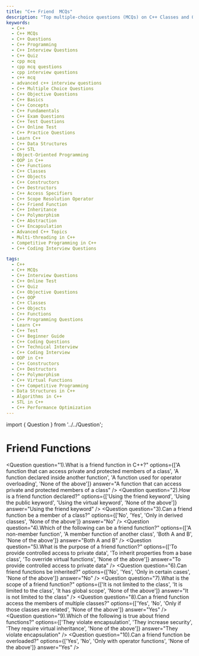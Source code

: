 ```yaml
---
title: "C++ Friend  MCQs"
description: "Top multiple-choice questions (MCQs) on C++ Classes and Objects for interview preparation. Covers constructors, access specifiers, friend functions, and object creation."
keywords:
  - C++
  - C++ MCQs
  - C++ Questions
  - C++ Programming
  - C++ Interview Questions
  - C++ Quiz
  - cpp mcq
  - cpp mcq questions
  - cpp interview questions
  - c++ mcq
  - advanced c++ interview questions
  - C++ Multiple Choice Questions
  - C++ Objective Questions
  - C++ Basics
  - C++ Concepts
  - C++ Fundamentals
  - C++ Exam Questions
  - C++ Test Questions
  - C++ Online Test
  - C++ Practice Questions
  - Learn C++
  - C++ Data Structures
  - C++ STL
  - Object-Oriented Programming
  - OOP in C++
  - C++ Functions
  - C++ Classes
  - C++ Objects
  - C++ Constructors
  - C++ Destructors
  - C++ Access Specifiers
  - C++ Scope Resolution Operator
  - C++ Friend Function
  - C++ Inheritance
  - C++ Polymorphism
  - C++ Abstraction
  - C++ Encapsulation
  - Advanced C++ Topics
  - Multi-threading in C++
  - Competitive Programming in C++
  - C++ Coding Interview Questions

tags:
  - C++
  - C++ MCQs
  - C++ Interview Questions
  - C++ Online Test
  - C++ Quiz
  - C++ Objective Questions
  - C++ OOP
  - C++ Classes
  - C++ Objects
  - C++ Functions
  - C++ Programming Questions
  - Learn C++
  - C++ Test
  - C++ Beginner Guide
  - C++ Coding Questions
  - C++ Technical Interview
  - C++ Coding Interview
  - OOP in C++
  - C++ Constructors
  - C++ Destructors
  - C++ Polymorphism
  - C++ Virtual Functions
  - C++ Competitive Programming
  - Data Structures in C++
  - Algorithms in C++
  - STL in C++
  - C++ Performance Optimization
---
```


import { Question } from '../../Question';

# Friend Functions

<Question
  question="1).What is a friend function in C++?"
  options={['A function that can access private and protected members of a class', 'A function declared inside another function', 'A function used for operator overloading', 'None of the above']}
  answer="A function that can access private and protected members of a class"
/>
<Question
  question="2).How is a friend function declared?"
  options={['Using the friend keyword', 'Using the public keyword', 'Using the virtual keyword', 'None of the above']}
  answer="Using the friend keyword"
/>
<Question
  question="3).Can a friend function be a member of a class?"
  options={['No', 'Yes', 'Only in derived classes', 'None of the above']}
  answer="No"
/>
<Question
  question="4).Which of the following can be a friend function?"
  options={['A non-member function', 'A member function of another class', 'Both A and B', 'None of the above']}
  answer="Both A and B"
/>
<Question
  question="5).What is the purpose of a friend function?"
  options={['To provide controlled access to private data', 'To inherit properties from a base class', 'To override virtual functions', 'None of the above']}
  answer="To provide controlled access to private data"
/>
<Question
  question="6).Can friend functions be inherited?"
  options={['No', 'Yes', 'Only in certain cases', 'None of the above']}
  answer="No"
/>
<Question
  question="7).What is the scope of a friend function?"
  options={['It is not limited to the class', 'It is limited to the class', 'It has global scope', 'None of the above']}
  answer="It is not limited to the class"
/>
<Question
  question="8).Can a friend function access the members of multiple classes?"
  options={['Yes', 'No', 'Only if those classes are related', 'None of the above']}
  answer="Yes"
/>
<Question
  question="9).Which of the following is true about friend functions?"
  options={['They violate encapsulation', 'They increase security', 'They require virtual inheritance', 'None of the above']}
  answer="They violate encapsulation"
/>
<Question
  question="10).Can a friend function be overloaded?"
  options={['Yes', 'No', 'Only with operator functions', 'None of the above']}
  answer="Yes"
/>
